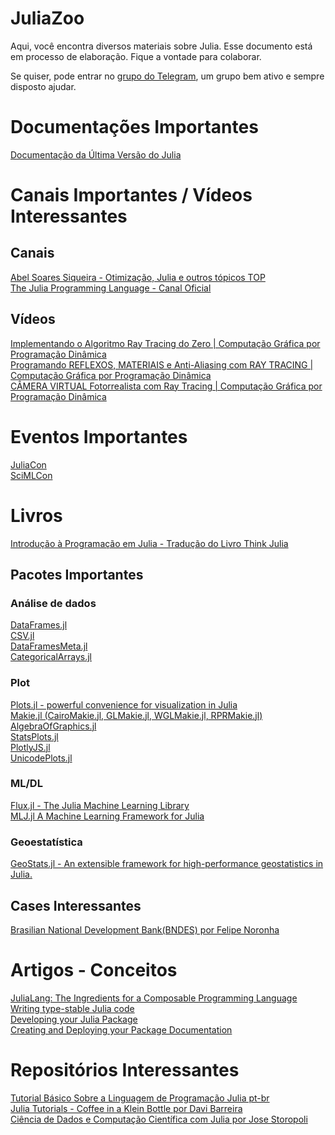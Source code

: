 # JuliaZoo
Aqui, você encontra diversos materiais sobre Julia.
Esse documento está em processo de elaboração.
Fique a vontade para colaborar.

Se quiser, pode entrar no [grupo do Telegram](https://t.me/juliabrasil),
um grupo bem ativo e sempre disposto ajudar.

# Documentações Importantes
[Documentação da Última Versão do Julia](https://docs.julialang.org/en/v1/)


# Canais Importantes / Vídeos Interessantes

## Canais

[Abel Soares Siqueira - Otimização, Julia e outros tópicos TOP](https://www.youtube.com/channel/UCrHWmb1a2JW50QovKgkcKCQ)\
[The Julia Programming Language - Canal Oficial](https://www.youtube.com/c/TheJuliaLanguage)
## Vídeos
[Implementando o Algoritmo Ray Tracing do Zero | Computação Gráfica por Programação Dinâmica](https://www.youtube.com/watch?v=LlNaI6upK94)\
[Programando REFLEXOS, MATERIAIS e Anti-Aliasing com RAY TRACING | Computação Gráfica por Programação Dinâmica](https://www.youtube.com/watch?v=KxOEEDFZPIs)\
[CÂMERA VIRTUAL Fotorrealista com Ray Tracing | Computação Gráfica por Programação Dinâmica](https://www.youtube.com/watch?v=y9beDEOk3bM)

# Eventos Importantes
[JuliaCon](https://juliacon.org)\
[SciMLCon](https://scimlcon.org)

# Livros
[Introdução à Programação em Julia - Tradução do Livro Think Julia](https://juliaintro.github.io/JuliaIntroBR.jl/)
## Pacotes Importantes
### Análise de dados
[DataFrames.jl](https://dataframes.juliadata.org/stable/)\
[CSV.jl](https://csv.juliadata.org/stable/)\
[DataFramesMeta.jl](https://juliadata.github.io/DataFramesMeta.jl/stable/)\
[CategoricalArrays.jl](https://categoricalarrays.juliadata.org/stable/using/)

### Plot
[Plots.jl - powerful convenience for visualization in Julia](https://docs.juliaplots.org/latest/)\
[Makie.jl (CairoMakie.jl, GLMakie.jl, WGLMakie.jl, RPRMakie.jl)](https://makie.juliaplots.org/stable/)\
[AlgebraOfGraphics.jl](http://juliaplots.org/AlgebraOfGraphics.jl/stable/)\
[StatsPlots.jl](https://github.com/JuliaPlots/StatsPlots.jl)\
[PlotlyJS.jl](https://plotly.com/julia/)\
[UnicodePlots.jl](https://github.com/JuliaPlots/UnicodePlots.jl)

### ML/DL
[Flux.jl - The Julia Machine Learning Library](https://fluxml.ai/Flux.jl/stable/)\
[MLJ.jl A Machine Learning Framework for Julia](https://alan-turing-institute.github.io/MLJ.jl/dev/)

### Geoestatística
[GeoStats.jl - An extensible framework for high-performance geostatistics in Julia.](https://juliaearth.github.io/GeoStats.jl/stable/)

## Cases Interessantes
[Brasilian National Development Bank(BNDES) por Felipe Noronha](https://juliacomputing.com/case-studies/bndb/)


# Artigos - Conceitos
[JuliaLang: The Ingredients for a Composable Programming Language](https://www.oxinabox.net/2020/02/09/whycompositionaljulia.html)\
[Writing type-stable Julia code](https://blog.sintef.com/industry-en/writing-type-stable-julia-code/)\
[Developing your Julia Package](https://medium.com/coffee-in-a-klein-bottle/developing-your-julia-package-682c1d309507)\
[Creating and Deploying your Package Documentation](https://medium.com/coffee-in-a-klein-bottle/creating-and-deploying-your-julia-package-documentation-1d09ddc90474)

# Repositórios Interessantes
[Tutorial Básico Sobre a Linguagem de Programação Julia pt-br](https://github.com/JuliaLangPt/tutorial_PT_BR)\
[Julia Tutorials - Coffee in a Klein Bottle por Davi Barreira](https://github.com/davibarreira/Julia_Tutorials)\
[Ciência de Dados e Computação Científica com Julia por Jose Storopoli](https://github.com/storopoli/Computacao-Cientifica)
